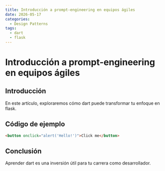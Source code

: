 ```yaml
---
title: Introducción a prompt-engineering en equipos ágiles
date: 2026-05-17
categories:
  - Design Patterns
tags:
  - dart
  - flask
---
```


# Introducción a prompt-engineering en equipos ágiles

## Introducción

En este artículo, exploraremos cómo dart puede transformar tu enfoque en flask.

## Código de ejemplo

```html
<button onclick="alert('Hello!')">Click me</button>
```

## Conclusión

Aprender dart es una inversión útil para tu carrera como desarrollador.